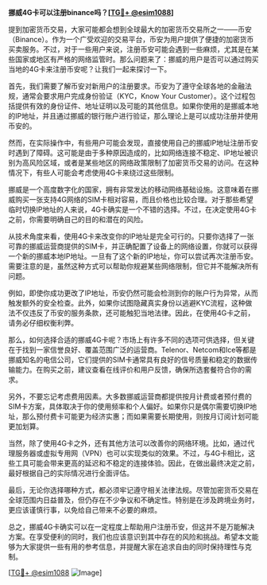 **挪威4G卡可以注册binance吗？[[TG💪+ @esim1088](https://t.me/s/esim1088)]**

提到加密货币交易，大家可能都会想到全球最大的加密货币交易所之一——币安（Binance）。作为一个广受欢迎的交易平台，币安为用户提供了便捷的加密货币买卖服务。不过，对于一些用户来说，注册币安可能会遇到一些麻烦，尤其是在某些国家或地区有严格的网络监管时。那么问题来了：挪威的用户是否可以通过购买当地的4G卡来注册币安呢？让我们一起来探讨一下。

首先，我们需要了解币安对新用户的注册要求。币安为了遵守全球各地的金融法规，通常会要求用户完成身份验证（KYC，Know Your Customer）。这个过程包括提供有效的身份证件、地址证明以及可能的其他信息。如果你使用的是挪威本地的IP地址，并且通过挪威的银行账户进行验证，那么理论上是可以成功注册并使用币安的。

然而，在实际操作中，有些用户可能会发现，直接使用自己的挪威IP地址注册币安时遇到了障碍。这可能是由于多种原因造成的，比如网络连接不稳定、IP地址被识别为高风险区域，或者是某些地区的网络政策限制了加密货币交易的访问。在这种情况下，有些人可能会考虑使用4G卡来绕过这些限制。

挪威是一个高度数字化的国家，拥有非常发达的移动网络基础设施。这意味着在挪威购买一张支持4G网络的SIM卡相对容易，而且价格也比较合理。对于那些希望临时切换IP地址的人来说，4G卡确实是一个不错的选择。不过，在决定使用4G卡之前，你需要明确自己的目的和潜在的风险。

从技术角度来看，使用4G卡来改变你的IP地址是完全可行的。只要你选择了一张可靠的挪威运营商提供的SIM卡，并正确配置了设备上的网络设置，你就可以获得一个新的挪威本地IP地址。一旦有了这个新的IP地址，你可以尝试再次注册币安。需要注意的是，虽然这种方式可以帮助你规避某些网络限制，但它并不能解决所有问题。

例如，即使你成功更改了IP地址，币安仍然可能会检测到你的账户行为异常，从而触发额外的安全检查。此外，如果你试图隐藏真实身份以逃避KYC流程，这种做法不仅违反了币安的服务条款，还可能触犯当地法律。因此，在使用4G卡之前，请务必仔细权衡利弊。

那么，如何选择合适的挪威4G卡呢？市场上有许多不同的选项可供选择，但关键在于找到一家信誉良好、覆盖范围广泛的运营商。Telenor、Netcom和Ice等都是挪威知名的电信公司，它们提供的SIM卡通常具有良好的信号质量和稳定的数据传输能力。在购买之前，建议查看在线评价和用户反馈，确保所选套餐符合你的需求。

另外，不要忘记考虑费用因素。大多数挪威运营商都提供按月计费或者预付费的SIM卡方案，具体取决于你的使用频率和个人偏好。如果你只是偶尔需要切换IP地址，那么预付费卡可能更为经济实惠；而如果需要长期使用，则按月订阅计划可能更加划算。

当然，除了使用4G卡之外，还有其他方法可以改善你的网络环境。比如，通过代理服务器或虚拟专用网（VPN）也可以实现类似的效果。不过，与4G卡相比，这些工具可能会带来更高的延迟和不稳定的连接体验。因此，在做出最终决定之前，最好根据自己的实际情况进行全面评估。

最后，无论你选择哪种方式，都必须牢记遵守相关法律法规。尽管加密货币交易在全球范围内日益普及，但仍存在不少争议和不确定性。特别是在涉及跨境业务时，更应该谨慎行事，以免给自己带来不必要的麻烦。

总之，挪威4G卡确实可以在一定程度上帮助用户注册币安，但这并不是万能解决方案。在享受便利的同时，我们也应该意识到其中存在的风险和挑战。希望本文能够为大家提供一些有用的参考信息，并提醒大家在追求自由的同时保持理性与克制。

[[TG💪+ @esim1088](https://t.me/s/esim1088) ![Image](https://i.postimg.cc/4NQfJmqS/Snipaste-2025-05-13-00-14-12.png)]